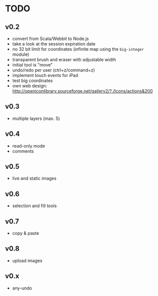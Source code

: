 # TODO

## v0.2
* convert from Scala/Webbit to Node.js
* take a look at the session expiration date
* no 32 bit limit for coordinates (infinite map using the `big-integer` module)
* transparent brush and eraser with adjustable width
* initial tool is "move"
* undo/redo per user (ctrl+z/command+z)
* implement touch events for iPad
* test big coordinates
* own web design: http://openiconlibrary.sourceforge.net/gallery2/?./Icons/actions&200

## v0.3
* multiple layers (max. 5)

## v0.4
* read-only mode
* comments

## v0.5
* live and static images

## v0.6
* selection and fill tools

## v0.7
* copy & paste

## v0.8
* upload images

## v0.x
* any-undo